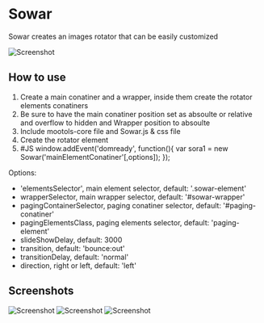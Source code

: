Sowar
===========

Sowar creates an images rotator that can be easily customized

![Screenshot](http://www.developer.ps/moo/Sowar/images/sc1.jpg)

How to use
----------

<ol>
	<li>
		Create a main conatiner and a wrapper, inside them create the rotator elements conatiners
	</li>
	<li>
		Be sure to have the main conatiner position set as absoulte or relative and overflow to hidden and Wrapper position to absoulte
	</li>
	<li>
		Include mootols-core file and Sowar.js & css file
	</li>
	<li>
		Create the rotator element		
	</li>
	<li>
		#JS
        window.addEvent('domready', function(){
                var sora1 = new Sowar('mainElementConatiner'[,options]);
        });
	</li>
</ol>
Options:
<ul>
	<li>'elementsSelector', main element selector, default: '.sowar-element'</li>
	<li>wrapperSelector, main wrapper selector, default: '#sowar-wrapper'</li>
    <li>pagingContainerSelector, paging conatiner selector, default: '#paging-conatiner'</li>
    <li>pagingElementsClass,  paging elements selector, default: 'paging-element'</li>
    <li>slideShowDelay, default: 3000</li>
    <li>transition, default: 'bounce:out'</li>
    <li>transitionDelay, default: 'normal'</li>
    <li>direction, right or left, default: 'left'</li>
</ul>

Screenshots
-----------

![Screenshot](http://www.developer.ps/moo/Sowar/images/sc1.jpg)
![Screenshot](http://www.developer.ps/moo/Sowar/images/sc2.jpg)
![Screenshot](http://www.developer.ps/moo/Sowar/images/sc3.jpg)


